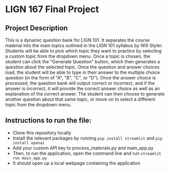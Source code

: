# LIGN 167 Final Project
## Project Description
This is a dynamic question bank for LIGN 101. It separates the course material into the main topics outlined in the LIGN 101 syllabus by Will Styler. 
Students will be able to pick which topic they want to practice by selecting a custom topic from the dropdown menu. Once a topic is chosen, the student can
click the "Generate Question" button, which then generates a question about the selected topic. Once the question and answer choices load, the student will
be able to type in their answer to the multiple choice question (in the form of "A", "B", "C", or "D"). Once the answer choice is processed, the question
bank will output correct or incorrect, and if the answer is incorrect, it will provide the correct answer choice as well as an explanation of the correct
answer. The student can then choose to generate another question about that same topic, or move on to select a different topic from the dropdown menu.

## Instructions to run the file:
- Clone this repository locally
- Install the relevant packages by running ```pip install streamlit``` and ```pip install openai```
- Add your custom API key to process_materials.py and main_app.py
- Then, to run the application, open the command line and run ```streamlit run main_app.py```
- It should open up a local webpage containing the application
